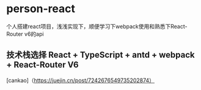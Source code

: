 # person-react
个人搭建react项目，浅浅实现下，顺便学习下webpack使用和熟悉下React-Router v6的api

## 技术栈选择 React + TypeScript + antd + webpack + React-Router V6

[cankao]（https://juejin.cn/post/7242676549735202874）